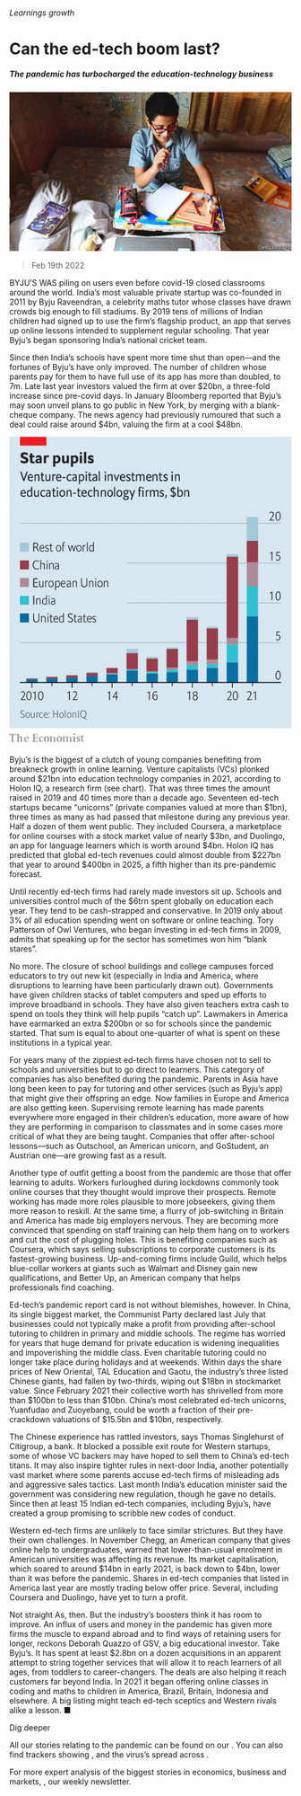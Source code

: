 ###### Learnings growth

# Can the ed-tech boom last? 

##### The pandemic has turbocharged the education-technology business 

![image](images/20220219_WBP001_0.jpg) 

> Feb 19th 2022 

BYJU’S WAS piling on users even before covid-19 closed classrooms around the world. India’s most valuable private startup was co-founded in 2011 by Byju Raveendran, a celebrity maths tutor whose classes have drawn crowds big enough to fill stadiums. By 2019 tens of millions of Indian children had signed up to use the firm’s flagship product, an app that serves up online lessons intended to supplement regular schooling. That year Byju’s began sponsoring India’s national cricket team.

Since then India’s schools have spent more time shut than open—and the fortunes of Byju’s have only improved. The number of children whose parents pay for them to have full use of its app has more than doubled, to 7m. Late last year investors valued the firm at over $20bn, a three-fold increase since pre-covid days. In January Bloomberg reported that Byju’s may soon unveil plans to go public in New York, by merging with a blank-cheque company. The news agency had previously rumoured that such a deal could raise around $4bn, valuing the firm at a cool $48bn.

![image](images/20220219_WBC309.png) 


Byju’s is the biggest of a clutch of young companies benefiting from breakneck growth in online learning. Venture capitalists (VCs) plonked around $21bn into education technology companies in 2021, according to Holon IQ, a research firm (see chart). That was three times the amount raised in 2019 and 40 times more than a decade ago. Seventeen ed-tech startups became “unicorns” (private companies valued at more than $1bn), three times as many as had passed that milestone during any previous year. Half a dozen of them went public. They included Coursera, a marketplace for online courses with a stock market value of nearly $3bn, and Duolingo, an app for language learners which is worth around $4bn. Holon IQ has predicted that global ed-tech revenues could almost double from $227bn that year to around $400bn in 2025, a fifth higher than its pre-pandemic forecast.


Until recently ed-tech firms had rarely made investors sit up. Schools and universities control much of the $6trn spent globally on education each year. They tend to be cash-strapped and conservative. In 2019 only about 3% of all education spending went on software or online teaching. Tory Patterson of Owl Ventures, who began investing in ed-tech firms in 2009, admits that speaking up for the sector has sometimes won him “blank stares”.

No more. The closure of school buildings and college campuses forced educators to try out new kit (especially in India and America, where disruptions to learning have been particularly drawn out). Governments have given children stacks of tablet computers and sped up efforts to improve broadband in schools. They have also given teachers extra cash to spend on tools they think will help pupils “catch up”. Lawmakers in America have earmarked an extra $200bn or so for schools since the pandemic started. That sum is equal to about one-quarter of what is spent on these institutions in a typical year.

For years many of the zippiest ed-tech firms have chosen not to sell to schools and universities but to go direct to learners. This category of companies has also benefited during the pandemic. Parents in Asia have long been keen to pay for tutoring and other services (such as Byju’s app) that might give their offspring an edge. Now families in Europe and America are also getting keen. Supervising remote learning has made parents everywhere more engaged in their children’s education, more aware of how they are performing in comparison to classmates and in some cases more critical of what they are being taught. Companies that offer after-school lessons—such as Outschool, an American unicorn, and GoStudent, an Austrian one—are growing fast as a result.

Another type of outfit getting a boost from the pandemic are those that offer learning to adults. Workers furloughed during lockdowns commonly took online courses that they thought would improve their prospects. Remote working has made more roles plausible to more jobseekers, giving them more reason to reskill. At the same time, a flurry of job-switching in Britain and America has made big employers nervous. They are becoming more convinced that spending on staff training can help them hang on to workers and cut the cost of plugging holes. This is benefiting companies such as Coursera, which says selling subscriptions to corporate customers is its fastest-growing business. Up-and-coming firms include Guild, which helps blue-collar workers at giants such as Walmart and Disney gain new qualifications, and Better Up, an American company that helps professionals find coaching.

Ed-tech’s pandemic report card is not without blemishes, however. In China, its single biggest market, the Communist Party declared last July that businesses could not typically make a profit from providing after-school tutoring to children in primary and middle schools. The regime has worried for years that huge demand for private education is widening inequalities and impoverishing the middle class. Even charitable tutoring could no longer take place during holidays and at weekends. Within days the share prices of New Oriental, TAL Education and Gaotu, the industry’s three listed Chinese giants, had fallen by two-thirds, wiping out $18bn in stockmarket value. Since February 2021 their collective worth has shrivelled from more than $100bn to less than $10bn. China’s most celebrated ed-tech unicorns, Yuanfudao and Zuoyebang, could be worth a fraction of their pre-crackdown valuations of $15.5bn and $10bn, respectively.

The Chinese experience has rattled investors, says Thomas Singlehurst of Citigroup, a bank. It blocked a possible exit route for Western startups, some of whose VC backers may have hoped to sell them to China’s ed-tech titans. It may also inspire tighter rules in next-door India, another potentially vast market where some parents accuse ed-tech firms of misleading ads and aggressive sales tactics. Last month India’s education minister said the government was considering new regulation, though he gave no details. Since then at least 15 Indian ed-tech companies, including Byju’s, have created a group promising to scribble new codes of conduct.

Western ed-tech firms are unlikely to face similar strictures. But they have their own challenges. In November Chegg, an American company that gives online help to undergraduates, warned that lower-than-usual enrolment in American universities was affecting its revenue. Its market capitalisation, which soared to around $14bn in early 2021, is back down to $4bn, lower than it was before the pandemic. Shares in ed-tech companies that listed in America last year are mostly trading below offer price. Several, including Coursera and Duolingo, have yet to turn a profit.

Not straight As, then. But the industry’s boosters think it has room to improve. An influx of users and money in the pandemic has given more firms the muscle to expand abroad and to find ways of retaining users for longer, reckons Deborah Quazzo of GSV, a big educational investor. Take Byju’s. It has spent at least $2.8bn on a dozen acquisitions in an apparent attempt to string together services that will allow it to reach learners of all ages, from toddlers to career-changers. The deals are also helping it reach customers far beyond India. In 2021 it began offering online classes in coding and maths to children in America, Brazil, Britain, Indonesia and elsewhere. A big listing might teach ed-tech sceptics and Western rivals alike a lesson. ■

Dig deeper

All our stories relating to the pandemic can be found on our . You can also find trackers showing ,  and the virus’s spread across .

For more expert analysis of the biggest stories in economics, business and markets, , our weekly newsletter.


